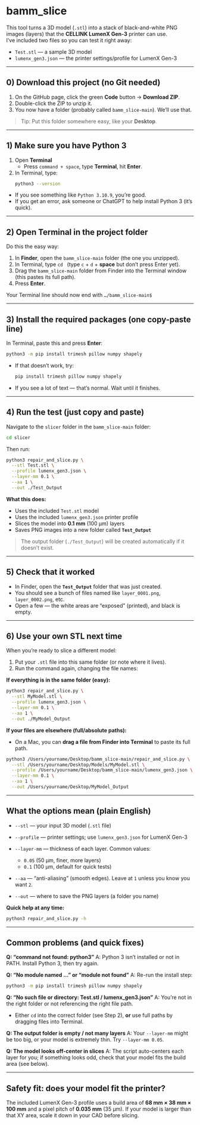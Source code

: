 # bamm_slice

This tool turns a 3D model (`.stl`) into a stack of black-and-white PNG images (layers) that the **CELLINK LumenX Gen-3** printer can use.  
I’ve included two files so you can test it right away:

- `Test.stl` — a sample 3D model  
- `lumenx_gen3.json` — the printer settings/profile for LumenX Gen-3

---

## 0) Download this project (no Git needed)

1. On the GitHub page, click the green **Code** button → **Download ZIP**.  
2. Double-click the ZIP to unzip it.  
3. You now have a folder (probably called `bamm_slice-main`). We’ll use that.

> Tip: Put this folder somewhere easy, like your **Desktop**.

---

## 1) Make sure you have Python 3

1. Open **Terminal**  
   - Press `command + space`, type **Terminal**, hit **Enter**.
2. In Terminal, type:
   ```bash
   python3 --version
   ````

* If you see something like `Python 3.10.9`, you’re good.
* If you get an error, ask someone or ChatGPT to help install Python 3 (it’s quick).

---

## 2) Open Terminal **in** the project folder

Do this the easy way:

1. In **Finder**, open the `bamm_slice-main` folder (the one you unzipped).
2. In Terminal, type `cd ` (type `c` + `d` + **space** but don’t press Enter yet).
3. Drag the `bamm_slice-main` folder from Finder into the Terminal window (this pastes its full path).
4. Press **Enter**.

Your Terminal line should now end with `…/bamm_slice-main$`

---

## 3) Install the required packages (one copy-paste line)

In Terminal, paste this and press **Enter**:

```bash
python3 -m pip install trimesh pillow numpy shapely
```

* If that doesn’t work, try:

  ```bash
  pip install trimesh pillow numpy shapely
  ```
* If you see a lot of text — that’s normal. Wait until it finishes.

---

## 4) Run the test (just copy and paste)

Navigate to the `slicer` folder in the `bamm_slice-main` folder:

```bash
cd slicer
```

Then run:

```bash
python3 repair_and_slice.py \
  --stl Test.stl \
  --profile lumenx_gen3.json \
  --layer-mm 0.1 \
  --aa 1 \
  --out ./Test_Output
```

**What this does:**

* Uses the included `Test.stl` model
* Uses the included `lumenx_gen3.json` printer profile
* Slices the model into **0.1 mm** (100 µm) layers
* Saves PNG images into a new folder called **`Test_Output`**

> The output folder (`./Test_Output`) will be created automatically if it doesn’t exist.

---

## 5) Check that it worked

* In Finder, open the **`Test_Output`** folder that was just created.
* You should see a bunch of files named like `layer_0001.png`, `layer_0002.png`, etc.
* Open a few — the white areas are “exposed” (printed), and black is empty.

---

## 6) Use your own STL next time

When you’re ready to slice a different model:

1. Put your `.stl` file into this same folder (or note where it lives).
2. Run the command again, changing the file names:

**If everything is in the same folder (easy):**

```bash
python3 repair_and_slice.py \
  --stl MyModel.stl \
  --profile lumenx_gen3.json \
  --layer-mm 0.1 \
  --aa 1 \
  --out ./MyModel_Output
```

**If your files are elsewhere (full/absolute paths):**

* On a Mac, you can **drag a file from Finder into Terminal** to paste its full path.

```bash
python3 /Users/yourname/Desktop/bamm_slice-main/repair_and_slice.py \
  --stl /Users/yourname/Desktop/Models/MyModel.stl \
  --profile /Users/yourname/Desktop/bamm_slice-main/lumenx_gen3.json \
  --layer-mm 0.1 \
  --aa 1 \
  --out /Users/yourname/Desktop/MyModel_Output
```

---

## What the options mean (plain English)

* `--stl` — your input 3D model (`.stl` file)
* `--profile` — printer settings; use `lumenx_gen3.json` for LumenX Gen-3
* `--layer-mm` — thickness of each layer. Common values:

  * `0.05` (50 µm, finer, more layers)
  * `0.1` (100 µm, default for quick tests)
* `--aa` — “anti-aliasing” (smooth edges). Leave at `1` unless you know you want `2`.
* `--out` — where to save the PNG layers (a folder you name)

**Quick help at any time:**

```bash
python3 repair_and_slice.py -h
```

---

## Common problems (and quick fixes)

**Q: “command not found: python3”**
A: Python 3 isn’t installed or not in PATH. Install Python 3, then try again.

**Q: “No module named …” or “module not found”**
A: Re-run the install step:

```bash
python3 -m pip install trimesh pillow numpy shapely
```

**Q: “No such file or directory: Test.stl / lumenx_gen3.json”**
A: You’re not in the right folder or not referencing the right file path.

* Either `cd` into the correct folder (see Step 2), **or** use full paths by dragging files into Terminal.

**Q: The output folder is empty / not many layers**
A: Your `--layer-mm` might be too big, or your model is extremely thin. Try `--layer-mm 0.05`.

**Q: The model looks off-center in slices**
A: The script auto-centers each layer for you; if something looks odd, check that your model fits the build area (see below).

---

## Safety fit: does your model fit the printer?

The included LumenX Gen-3 profile uses a build area of **68 mm × 38 mm × 100 mm** and a pixel pitch of **0.035 mm** (35 µm).
If your model is larger than that XY area, scale it down in your CAD before slicing.


